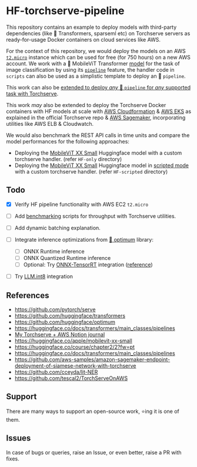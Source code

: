 # HF-torchserve-pipeline
 
This repository contains an example to deploy models with third-party dependencies (like 🤗 Transformers, sparseml etc) on Torchserve servers as ready-for-usage Docker containers on cloud services like AWS.  

For the context of this repository, we would deploy the models on an AWS [`t2.micro`](https://aws.amazon.com/ec2/instance-types/) instance which can be used for free (for 750 hours) on a new AWS account. We work with a 🤗 MobileViT Transformer [model](https://huggingface.co/apple/mobilevit-xx-small) for the task of image classification by using its [`pipeline`](https://huggingface.co/docs/transformers/main_classes/pipelines) feature, the handler code in `scripts` can also be used as a simplistic template to deploy an 🤗 `pipeline`.

This work can also be [extended to deploy *any* 🤗 `pipeline` for *any* supported task with Torchserve](https://github.com/tripathiarpan20/HF-torchserve-pipeline/tree/main/HF-only#instructions-to-use-any--model-from-the-hub-for-any-task-supported-by-the--pipeline).

This work *may* also be extended to deploy the Torchserve Docker containers with HF models at scale with [AWS Cloudformation](https://github.com/pytorch/serve/tree/master/examples/cloudformation) & [AWS EKS](https://github.com/pytorch/serve/tree/master/kubernetes/EKS) as explained in the official Torchserve repo & [AWS Sagemaker](https://github.com/tescal2/TorchServeOnAWS/tree/master/3_torchserve_byoc_with_amazon_sagemaker), incorporating utilities like AWS ELB & Cloudwatch.

We would also benchmark the REST API calls in time units and compare the model performances for the following approaches: 
* Deploying the [MobileViT XX Small](https://huggingface.co/apple/mobilevit-xx-small) Huggingface model with a custom torchserve handler. (refer `HF-only` directory)
* Deploying the [MobileViT XX Small](https://huggingface.co/apple/mobilevit-xx-small) Huggingface model in [scripted mode](https://pytorch.org/tutorials/beginner/Intro_to_TorchScript_tutorial.html) with a custom torchserve handler. (refer `HF-scripted` directory)


## Todo
- [X] Verify HF pipeline functionality with  AWS EC2 `t2.micro`
- [ ] Add [benchmarking](https://github.com/pytorch/serve/tree/master/benchmarks) scripts for throughput with Torchserve utilities.
- [ ] Add dynamic batching explanation.
- [ ] Integrate inference optimizations from [🤗 optimum](https://github.com/huggingface/optimum) library:
  - [ ] ONNX Runtime inference
  - [ ] ONNX Quantized Runtime inference
  - [ ] Optional: Try [ONNX-TensorRT](https://github.com/onnx/onnx-tensorrt) integration ([reference](https://developer.nvidia.com/blog/optimizing-t5-and-gpt-2-for-real-time-inference-with-tensorrt/))
- [ ] Try [LLM.int8](https://twitter.com/Tim_Dettmers/status/1559892888326049792) integration


## References
* https://github.com/pytorch/serve
* https://github.com/huggingface/transformers
* https://github.com/huggingface/optimum
* https://huggingface.co/docs/transformers/main_classes/pipelines
* [My Torchserve + AWS Notion journal](https://garrulous-saxophone-8a6.notion.site/AWS-Torchserve-resources-52fdfd81fa1c4a5ebb9a5fd7398ed552)
* https://huggingface.co/apple/mobilevit-xx-small
* https://huggingface.co/course/chapter2/2?fw=pt
* https://huggingface.co/docs/transformers/main_classes/pipelines
* https://github.com/aws-samples/amazon-sagemaker-endpoint-deployment-of-siamese-network-with-torchserve
* https://github.com/cceyda/lit-NER
* https://github.com/tescal2/TorchServeOnAWS

## Support
There are many ways to support an open-source work, ⭐ing it is one of them. 

## Issues
In case of bugs or queries, raise an Issue, or even better, raise a PR with fixes.